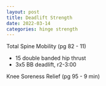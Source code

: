 ```yaml
---
layout: post
title: Deadlift Strength
date: 2022-03-14
categories: hinge strength
---
```

Total Spine Mobility (pg 82 - 11)

* 15 double banded hip thrust
* 3x5 BB deadlift, r2-3:00

Knee Soreness Relief (pg 95 - 9 min)